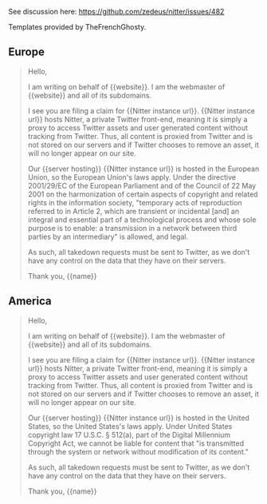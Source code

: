 See discussion here: https://github.com/zedeus/nitter/issues/482

Templates provided by TheFrenchGhosty.

## Europe
> Hello,
>
> I am writing on behalf of {{website}}. I am the webmaster of {{website}} and all of its subdomains.
>
> I see you are filing a claim for {{Nitter instance url}}. {{Nitter instance url}} hosts Nitter, a private Twitter front-end, meaning it is simply a proxy to access Twitter assets and user generated content without tracking from Twitter. Thus, all content is proxied from Twitter and is not stored on our servers and if Twitter chooses to remove an asset, it will no longer appear on our site.
>
> Our {{server hosting}} {{Nitter instance url}} is hosted in the European Union, so the European Union's laws apply. Under the directive 2001/29/EC of the European Parliament and of the Council of 22 May 2001 on the harmonization of certain aspects of copyright and related rights in the information society, "temporary acts of reproduction referred to in Article 2, which are transient or incidental [and] an integral and essential part of a technological process and whose sole purpose is to enable: a transmission in a network between third parties by an intermediary" is allowed, and legal. 
>
> As such, all takedown requests must be sent to Twitter, as we don't have any control on the data that they have on their servers.
>
> Thank you,
> {{name}}


## America
> Hello,
>
> I am writing on behalf of {{website}}. I am the webmaster of {{website}} and all of its subdomains.
>
> I see you are filing a claim for {{Nitter instance url}}. {{Nitter instance url}} hosts Nitter, a private Twitter front-end, meaning it is simply a proxy to access Twitter assets and user generated content without tracking from Twitter. Thus, all content is proxied from Twitter and is not stored on our servers and if Twitter chooses to remove an asset, it will no longer appear on our site.
>
> Our {{server hosting}} {{Nitter instance url}} is hosted in the United States, so the United States's laws apply. Under United States copyright law 17 U.S.C. § 512(a), part of the Digital Millennium Copyright Act, we cannot be liable for content that "is transmitted through the system or network without modification of its content."
>
> As such, all takedown requests must be sent to Twitter, as we don't have any control on the data that they have on their servers.
>
> Thank you,
> {{name}}
